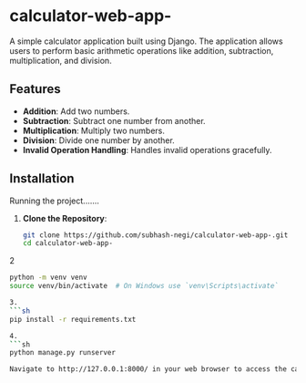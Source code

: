 # calculator-web-app-
A simple calculator application built using Django. The application allows users to perform basic arithmetic operations like addition, subtraction, multiplication, and division.

## Features

- **Addition**: Add two numbers.
- **Subtraction**: Subtract one number from another.
- **Multiplication**: Multiply two numbers.
- **Division**: Divide one number by another.
- **Invalid Operation Handling**: Handles invalid operations gracefully.
  
## Installation
Running the project.......
1. **Clone the Repository**:
   ```sh
   git clone https://github.com/subhash-negi/calculator-web-app-.git
   cd calculator-web-app-
   
2
```sh
python -m venv venv
source venv/bin/activate  # On Windows use `venv\Scripts\activate`

3.
```sh
pip install -r requirements.txt

4.
```sh
python manage.py runserver

Navigate to http://127.0.0.1:8000/ in your web browser to access the calculator application. Enter two numbers and select an operation to perform the calculation.



